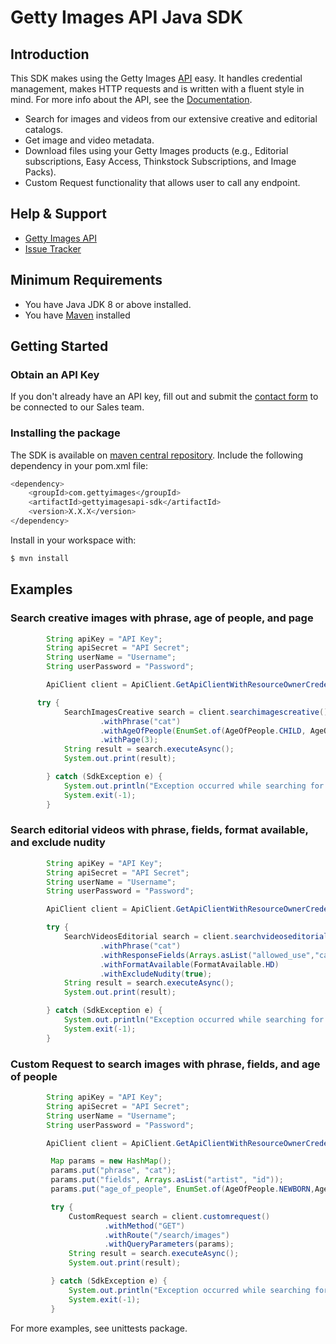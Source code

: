# Getty Images API Java SDK

## Introduction
This SDK makes using the Getty Images [API](http://developers.gettyimages.com) easy. It handles credential management, makes HTTP requests and is written with a fluent style in mind. For more info about the API, see the [Documentation](https://developers.gettyimages.com/api/).

* Search for images and videos from our extensive creative and editorial catalogs.
* Get image and video metadata.
* Download files using your Getty Images products (e.g., Editorial subscriptions, Easy Access, Thinkstock Subscriptions, and Image Packs).
* Custom Request functionality that allows user to call any endpoint.

## Help & Support

* [Getty Images API](http://developers.gettyimages.com/)
* [Issue Tracker](https://github.com/gettyimages/gettyimages-api_java/issues)

## Minimum Requirements

* You have Java JDK 8 or above installed.
* You have [Maven](https://maven.apache.org/) installed

## Getting Started

### Obtain an API Key

If you don't already have an API key, fill out and submit the [contact form](http://engage.gettyimages.com/api-contact) to be connected to our Sales team.

### Installing the package

The SDK is available on [maven central repository](https://search.maven.org/). 
Include the following dependency in your pom.xml file:
```sh
<dependency>
    <groupId>com.gettyimages</groupId>
    <artifactId>gettyimagesapi-sdk</artifactId>
    <version>X.X.X</version>
</dependency>
```

Install in your workspace with:
```sh
$ mvn install
```

## Examples

### Search creative images with phrase, age of people, and page

```java
        String apiKey = "API Key";
        String apiSecret = "API Secret";
        String userName = "Username";
        String userPassword = "Password";

        ApiClient client = ApiClient.GetApiClientWithResourceOwnerCredentials(apiKey, apiSecret, userName, userPassword);

      try {
            SearchImagesCreative search = client.searchimagescreative()
                    .withPhrase("cat")
                    .withAgeOfPeople(EnumSet.of(AgeOfPeople.CHILD, AgeOfPeople.BABY,AgeOfPeople.ADULT))
                    .withPage(3);
            String result = search.executeAsync();
            System.out.print(result);

        } catch (SdkException e) {
            System.out.println("Exception occurred while searching for creative images: " + e.getLocalizedMessage());
            System.exit(-1);
        }
```

### Search editorial videos with phrase, fields, format available, and exclude nudity

```java
        String apiKey = "API Key";
        String apiSecret = "API Secret";
        String userName = "Username";
        String userPassword = "Password";

        ApiClient client = ApiClient.GetApiClientWithResourceOwnerCredentials(apiKey, apiSecret, userName, userPassword);

        try {
            SearchVideosEditorial search = client.searchvideoseditorial()
                    .withPhrase("cat")
                    .withResponseFields(Arrays.asList("allowed_use","caption"))
                    .withFormatAvailable(FormatAvailable.HD)
                    .withExcludeNudity(true);
            String result = search.executeAsync();
            System.out.print(result);

        } catch (SdkException e) {
            System.out.println("Exception occurred while searching for creative images: " + e.getLocalizedMessage());
            System.exit(-1);
        }
```

### Custom Request to search images with phrase, fields, and age of people

```java
        String apiKey = "API Key";
        String apiSecret = "API Secret";
        String userName = "Username";
        String userPassword = "Password";

        ApiClient client = ApiClient.GetApiClientWithResourceOwnerCredentials(apiKey, apiSecret, userName, userPassword);

         Map params = new HashMap();
         params.put("phrase", "cat");
         params.put("fields", Arrays.asList("artist", "id"));
         params.put("age_of_people", EnumSet.of(AgeOfPeople.NEWBORN,AgeOfPeople.BABY,AgeOfPeople.CHILD));

         try {
             CustomRequest search = client.customrequest()
                     .withMethod("GET")
                     .withRoute("/search/images")
                     .withQueryParameters(params);
             String result = search.executeAsync();
             System.out.print(result);

         } catch (SdkException e) {
             System.out.println("Exception occurred while searching for creative images: " + e.getLocalizedMessage());
             System.exit(-1);
         }
```

For more examples, see unittests package.
